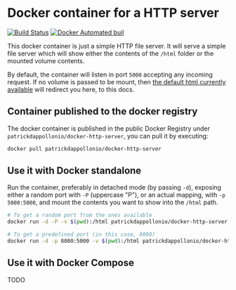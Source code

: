 # Docker container for a HTTP server

[![Build Status](https://travis-ci.org/patrickdappollonio/docker-http-server.svg?branch=master)](https://travis-ci.org/patrickdappollonio/docker-http-server)
[![Docker Automated buil](https://img.shields.io/docker/automated/jrottenberg/ffmpeg.svg)](https://hub.docker.com/r/patrickdappollonio/docker-http-server/)

This docker container is just a simple HTTP file server. It will serve a simple file server
which will show either the contents of the `/html` folder or the mounted volume contents.

By default, the container will listen in port `5000` accepting any incoming request. If no volume
is passed to be mount, then [the default html currently available](html/index.html) will redirect
you here, to this docs.

## Container published to the docker registry

The docker container is published in the public Docker Registry under `patrickdappollonio/docker-http-server`,
you can pull it by executing:

```bash
docker pull patrickdappollonio/docker-http-server
```

## Use it with Docker standalone

Run the container, preferably in detached mode (by passing `-d`), exposing either
a random port with `-P` (uppercase "P"), or an actual mapping, with `-p 5000:5000`,
and mount the contents you want to show into the `/html` path.

```bash
# To get a random port from the ones available
docker run -d -P -v $(pwd):/html patrickdappollonio/docker-http-server

# To get a predefined port (in this case, 8080)
docker run -d -p 8080:5000 -v $(pwd):/html patrickdappollonio/docker-http-server
```

## Use it with Docker Compose

TODO

